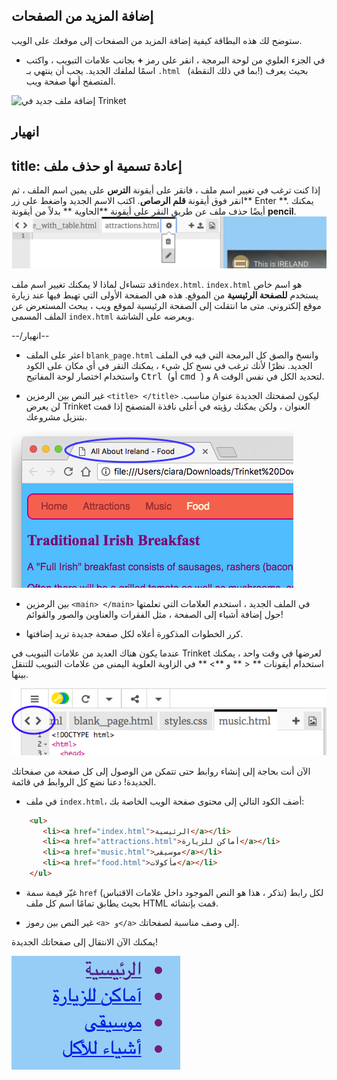 ## إضافة المزيد من الصفحات

ستوضح لك هذه البطاقة كيفية إضافة المزيد من الصفحات إلى موقعك على الويب.

- في الجزء العلوي من لوحة البرمجة ، انقر على رمز **+** بجانب علامات التبويب ، واكتب اسمًا لملفك الجديد. يجب أن ينتهي بـ `.html ` (بما في ذلك النقطة!) بحيث يعرف المتصفح أنها صفحة ويب.

![إضافة ملف جديد في Trinket]( )

## انهيار

## title: إعادة تسمية او حذف ملف

إذا كنت ترغب في تغيير اسم ملف ، فانقر على أيقونة **الترس** على يمين اسم الملف ، ثم انقر فوق أيقونة **قلم الرصاص**. اكتب الاسم الجديد واضغط على زر** Enter **. يمكنك أيضًا حذف ملف عن طريق النقر على أيقونة **الحاوية ** بدلاً من أيقونة **pencil**. ![](images/EditFilename.png)

قد تتساءل لماذا لا يمكنك تغيير اسم ملف`index.html`. `index.html` هو اسم خاص يستخدم **للصفحة الرئيسية** من الموقع. هذه هي الصفحة الأولى التي تهبط فيها عند زيارة موقع إلكتروني. متى ما انتقلت إلى الصفحة الرئيسية لموقع ويب ، يبحث المستعرض عن الملف المسمى ` index.html ` ويعرضه على الشاشة.

--/انهيار--

- اعثر على الملف ` blank_page.html ` وانسخ والصق كل البرمجة التي فيه في الملف الجديد. نظرًا لأنك ترغب في نسخ كل شيء ، يمكنك النقر في أي مكان على الكود واستخدام اختصار لوحة المفاتيح <kbd> Ctrl </kbd> (أو <kbd> cmd </kbd>) و <kbd>A</kbd> لتحديد الكل في نفس الوقت.

- غير النص بين الرمزين `<title> </title>` ليكون لصفحتك الجديدة عنوان مناسب. لن يعرض Trinket العنوان ، ولكن يمكنك رؤيته في أعلى نافذة المتصفح إذا قمت بتنزيل مشروعك.

![عنوان الصفحة يظهر في علامة تبويب المتصفح](images/egLocalFileWindowTitle.png)

- بين الرمزين `<main> </main>` في الملف الجديد ، استخدم العلامات التي تعلمتها حول إضافة أشياء إلى الصفحة ، مثل الفقرات والعناوين والصور والقوائم!

- كرر الخطوات المذكورة أعلاه لكل صفحة جديدة تريد إضافتها.

عندما يكون هناك العديد من علامات التبويب في Trinket لعرضها في وقت واحد ، يمكنك استخدام أيقونات ** < ** و **> ** في الزاوية العلوية اليمنى من علامات التبويب للتنقل بينها.

![الأزرار لتصفح علامات التبويب](images/tktScrollTabIcons.png)

الآن أنت بحاجة إلى إنشاء روابط حتى تتمكن من الوصول إلى كل صفحة من صفحاتك الجديدة! دعنا نضع كل الروابط في قائمة.

- في ملف ` index.html `، أضف الكود التالي إلى محتوى صفحة الويب الخاصة بك:

```html
    <ul>
       <li><a href="index.html">الرئيسية</a></li>
       <li><a href="attractions.html">أماكن للزيارة</a></li>
       <li><a href="music.html">موسيقى</a></li>
       <li><a href="food.html">مأكولات</a></li>
    </ul>
```

- غيّر قيمة سمة `href` لكل رابط (تذكر ، هذا هو النص الموجود داخل علامات الاقتباس) بحيث يطابق تمامًا اسم كل ملف HTML قمت بإنشائه.

- غير النص بين رموز `<a> و</a>` إلى وصف مناسبة لصفحاتك.

يمكنك الآن الانتقال إلى صفحاتك الجديدة!

![مثال على قائمة الروابط على صفحة الويب](images/egListOfPageLinks.png)
